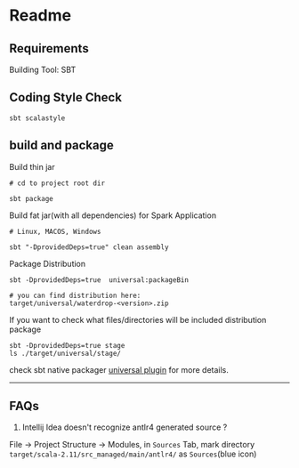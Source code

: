 # Readme

## Requirements

Building Tool: SBT

## Coding Style Check

```
sbt scalastyle
```

## build and package

Build thin jar

```
# cd to project root dir

sbt package
```

Build fat jar(with all dependencies) for Spark Application

```
# Linux, MACOS, Windows

sbt "-DprovidedDeps=true" clean assembly
```

Package Distribution

```
sbt -DprovidedDeps=true  universal:packageBin

# you can find distribution here:
target/universal/waterdrop-<version>.zip
```

If you want to check what files/directories will be included distribution package

```
sbt -DprovidedDeps=true stage
ls ./target/universal/stage/
```

check sbt native packager [universal plugin](http://www.scala-sbt.org/sbt-native-packager/formats/universal.html#universal-plugin) for more details.

---

## FAQs

1. Intellij Idea doesn't recognize antlr4 generated source ?

File -> Project Structure -> Modules, in `Sources` Tab, 
mark directory `target/scala-2.11/src_managed/main/antlr4/` as `Sources`(blue icon)

